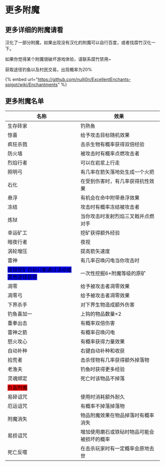 # 更多附魔

## 更多详细的附魔请看

汉化了一部分附魔，如果出现没有汉化的附魔可以自行百度，或者找腐竹汉化一下。

如果你觉得某个附魔很破坏游戏体验，请联系腐竹禁用\~

获取途径钓鱼以及村民交易，出现概率为20%

{% embed url="https://github.com/nulli0n/ExcellentEnchants-spigot/wiki/Enchantments" %}

## 更多附魔名单



| 名称                                                              | 效果                    |
| --------------------------------------------------------------- | --------------------- |
| 生存砖家                                                            | 钓熟鱼                   |
| 惊喜                                                              | 给予攻击目标随机效果            |
| 疯狂杀戮                                                            | 击杀生物有概率获得双倍经验         |
| 防火墙                                                             | 被攻击时有概率点燃攻击者          |
| 烈焰行者                                                            | 可以在岩浆上行走              |
| 照明弓                                                             | 有几率在箭矢落地处生成一个火把       |
| 石化                                                              | 在受到伤害时，有几率获得抗性效果      |
| 悬浮                                                              | 有机会在命中附带悬浮效果          |
| 冻结                                                              | 攻击时有概率冻结被攻击者          |
| 炼狱                                                              | 当你攻击时发射烈焰三叉戟并点燃对手     |
| 幸运矿工                                                            | 挖矿获得额外经验              |
| 暗夜行者                                                            | 夜视                    |
| 涡轮增压                                                            | 提高箭矢速度                |
| 雷神                                                              | 有几率召唤闪电当你攻击时          |
| <mark style="background-color:blue;">连锁挖矿目前只能通过活动或其他途径获得</mark> | 一次性挖掘6+附魔等级的原矿        |
| 凋零                                                              | 给予被攻击者凋零效果            |
| 凋零弓                                                             | 给予被攻击者凋零效果            |
| 下界杀手                                                            | 对下界生物造成额外伤害           |
| 钓鱼喜加一                                                           | 上钩的物品数量×2             |
| 重拳出击                                                            | 有概率双倍伤害               |
| 雷神之箭                                                            | 有概率召唤闪电               |
| 怒火攻心                                                            | 有概率获得力量效果             |
| 自动补种                                                            | 右键自动补种和收获             |
| 拾荒者                                                             | 击杀怪物有几率获得额外掉落物        |
| 老渔夫                                                             | 钓鱼时获得更多经验             |
| 灵魂绑定                                                            | 死亡时该物品不掉落             |
| <mark style="background-color:red;">负面附魔</mark>                 |                       |
| 易碎诅咒                                                            | 使用时消耗额外耐久             |
| 厄运诅咒                                                            | 有概率不掉落掉落物             |
| 附魔消失                                                            | 物品附魔效果在物品掉落时有概率消失     |
| 易损诅咒                                                            | 增加使用磨石或铁砧时物品可能会被损坏的概率 |
| 死亡反噬                                                            | 在击杀玩家时有一定概率会原地去世      |
